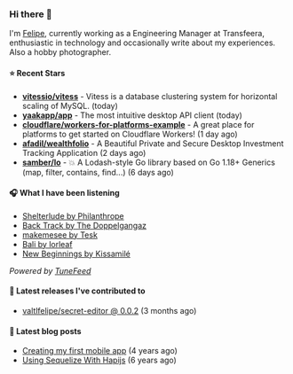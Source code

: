 ### Hi there 👋

I'm [Felipe](https://felipevm.com), currently working as a Engineering Manager at Transfeera, enthusiastic in technology and occasionally write about my experiences. Also a hobby photographer.

#### ⭐ Recent Stars
- **[vitessio/vitess](https://github.com/vitessio/vitess)** - Vitess is a database clustering system for horizontal scaling of MySQL. (today)
- **[yaakapp/app](https://github.com/yaakapp/app)** - The most intuitive desktop API client (today)
- **[cloudflare/workers-for-platforms-example](https://github.com/cloudflare/workers-for-platforms-example)** - A great place for platforms to get started on Cloudflare Workers! (1 day ago)
- **[afadil/wealthfolio](https://github.com/afadil/wealthfolio)** - A Beautiful Private and Secure Desktop Investment Tracking Application (2 days ago)
- **[samber/lo](https://github.com/samber/lo)** - 💥  A Lodash-style Go library based on Go 1.18&#43; Generics (map, filter, contains, find...) (6 days ago)

#### 🎧 What I have been listening
- [Shelterlude by Philanthrope](https://open.spotify.com/track/5plJesIAxOAGcudkX85J95)
- [Back Track by The Doppelgangaz](https://open.spotify.com/track/4KwcRJaVIUZPWoGGHkNYHP)
- [makemesee by Tesk](https://open.spotify.com/track/4cDsurPMyBKKeK1DcCUrda)
- [Bali by lorleaf](https://open.spotify.com/track/4GTx5ce46I727hO7AmTwf0)
- [New Beginnings by Kissamilé](https://open.spotify.com/track/3Vw2rtdWlU1b92EGr2gPue)

_Powered by [TuneFeed](https://tunefeed.app?ref=valtlfelipe-gh-profile)_ 

#### 🚀 Latest releases I've contributed to


- [valtlfelipe/secret-editor @ 0.0.2](https://github.com/valtlfelipe/secret-editor/releases/tag/0.0.2) (3 months ago)

#### 📄 Latest blog posts
- [Creating my first mobile app](https://felipevm.com/posts/creating-my-first-mobile-app/) (4 years ago)
- [Using Sequelize With Hapijs](https://felipevm.com/posts/using-sequelize-with-hapijs/) (6 years ago)
